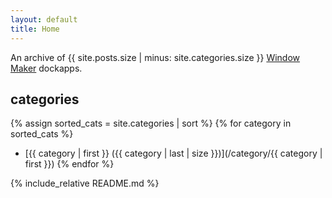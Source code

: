 ```yaml
---
layout: default
title: Home
---
```


<script>
function getQueryVariable(variable)
{
	var query = window.location.search.substring(1);
	var vars = query.split("&");
	for (var i=0;i<vars.length;i++) {
		var pair = vars[i].split("=");
		if(pair[0] == variable){return pair[1];}
	}
	return(false);
}

if ($name = getQueryVariable("name")) {
	window.location.href = "https://www.dockapps.net/" + $name;
}

</script>

An archive of
{{ site.posts.size | minus: site.categories.size }}
[Window Maker](http://windowmaker.org) dockapps.

categories
----------
{% assign sorted_cats = site.categories | sort %}
{% for category in sorted_cats %}
* [{{ category | first }} ({{ category | last | size }})](/category/{{ category | first }})
{% endfor %}

{% include_relative README.md %}
